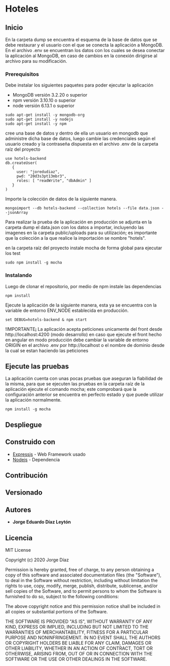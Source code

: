 # Hoteles

## Inicio

En la carpeta dump se encuentra el esquema de la base de datos que se debe restaurar y el usuario con el que se conecta la aplicación a MongoDB. En el archivo .env se encuentran los datos con los cuales se desea conectar la aplicación al MongoDB, en caso de cambios en la conexión dirigirse al archivo para su modificación.

### Prerequisitos

Debe instalar los siguientes paquetes para poder ejecutar la aplicación

- MongoDB versión 3.2.20 o superior
- npm versión 3.10.10 o superior
- node versión 6.13.1 o superior

```
sudo apt-get install -y mongodb-org
sudo apt-get install -y nodejs
sudo apt-get install -y npm
```

cree una base de datos y dentro de ella un usuario en mongodb que administre dicha base de datos, luego cambie las credenciales según el usuario creado y la contraseña dispuesta en el archivo .env de la carpeta raíz del proyecto

```
use hotels-backend
db.createUser(
   {
     user: "joredudiaz",
     pwd: "20d3s3pt13mbr3",
     roles: [ "readWrite", "dbAdmin" ]
   }
)
```

Importe la colección de datos de la siguiente manera.

```
mongoimport --db hotels-backend --collection hotels --file data.json --jsonArray
```

Para realizar la prueba de la aplicación en producción se adjunta en la carpeta dump el data.json con los datos a importar, incluyendo las imagenes en la carpeta public/uploads para su utilización; es importante que la colección a la que realice la importación se nombre "hotels".

en la carpeta raíz del proyecto instale mocha de forma global para ejecutar los test

```
sudo npm install -g mocha
```

### Instalando

Luego de clonar el repositorio, por medio de npm instale las dependencias

```
npm install
```

Ejecute la aplicación de la siguiente manera, esta ya se encuentra con la variable de entorno ENV_NODE establecida en producción.

```
set DEBUG=hotels-backend & npm start
```

!IMPORTANTE¡
La aplicación acepta peticiones unicamente del front desde http://localhost:4200 (modo desarrollo) en caso que ejecute el front hecho en angular en modo producción debe cambiar la variable de entorno ORIGIN en el archivo .env por http://localhost o el nombre de dominio desde la cual se estan haciendo las peticiones

## Ejecute las pruebas

La aplicación cuenta con unas pocas pruebas que aseguran la fiabilidad de la misma, para que se ejecuten las pruebas en la carpeta raíz de la aplicación ejecute el comando mocha; este comprobará que la configuración anterior se encuentra en perfecto estado y que puede utilizar la aplicación normalmente.

```
npm install -g mocha
```

## Despliegue


## Construido con

* [Expressjs](expressjs.com/es/) - Web Framework usado
* [Nodejs](https://nodejs.org/es/) - Dependencia

## Contribución

## Versionado

## Autores

* **Jorge Eduardo Díaz Leytón**

## Licencia

MIT License

Copyright (c) 2020 Jorge Díaz

Permission is hereby granted, free of charge, to any person obtaining a copy
of this software and associated documentation files (the "Software"), to deal
in the Software without restriction, including without limitation the rights
to use, copy, modify, merge, publish, distribute, sublicense, and/or sell
copies of the Software, and to permit persons to whom the Software is
furnished to do so, subject to the following conditions:

The above copyright notice and this permission notice shall be included in all
copies or substantial portions of the Software.

THE SOFTWARE IS PROVIDED "AS IS", WITHOUT WARRANTY OF ANY KIND, EXPRESS OR
IMPLIED, INCLUDING BUT NOT LIMITED TO THE WARRANTIES OF MERCHANTABILITY,
FITNESS FOR A PARTICULAR PURPOSE AND NONINFRINGEMENT. IN NO EVENT SHALL THE
AUTHORS OR COPYRIGHT HOLDERS BE LIABLE FOR ANY CLAIM, DAMAGES OR OTHER
LIABILITY, WHETHER IN AN ACTION OF CONTRACT, TORT OR OTHERWISE, ARISING FROM,
OUT OF OR IN CONNECTION WITH THE SOFTWARE OR THE USE OR OTHER DEALINGS IN THE
SOFTWARE.
